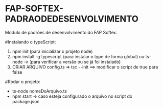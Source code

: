 # FAP-SOFTEX-PADRAODEDESENVOLVIMENTO
Modulo de padrões de desenvolvimento do FAP Softex.

#Instalando o typeScript:
1) npm init (para inicializar o projeto node)
2) npm install -g typescript (para instalar o type de forma global) ou ts-node -v (para verificar a versão ou se já foi instalado)
3) CRIAR ARQUIVO config.ts => tsc --init ==> modificar o script de true para false

#Rodar o projeto:
* ts-node nomeDoArquivo.ts
* npm start => caso esteja configurado o arquivo no script do package.json
